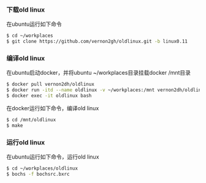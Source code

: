 ### 下载old linux

在ubuntu运行如下命令

```bash
$ cd ~/workplaces
$ git clone https://github.com/vernon2gh/oldlinux.git -b linux0.11
```

### 编译old linux

在ubuntu启动docker，并将ubuntu ~/workplaces目录挂载docker /mnt目录

```bash
$ docker pull vernon2dh/oldlinux
$ docker run -itd --name oldlinux -v ~/workplaces:/mnt vernon2dh/oldlinux bash
$ docker exec -it oldlinux bash
```

在docker运行如下命令，编译old linux

```bash
$ cd /mnt/oldlinux
$ make
```

### 运行old linux

在ubuntu运行如下命令，运行old linux

```bash
$ cd ~/workplaces/oldlinux
$ bochs -f bochsrc.bxrc
```

